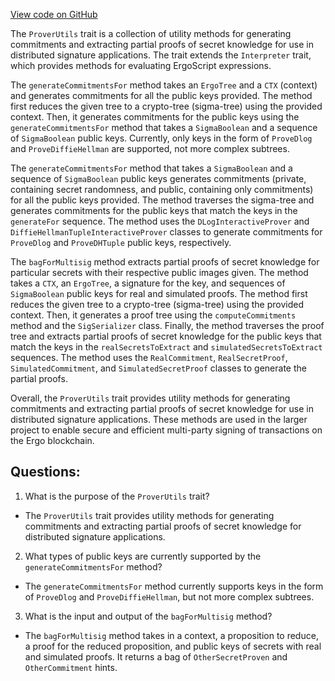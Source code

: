 [View code on GitHub](sigmastate-interpreterhttps://github.com/ScorexFoundation/sigmastate-interpreter/interpreter/shared/src/main/scala/sigmastate/interpreter/ProverUtils.scala)

The `ProverUtils` trait is a collection of utility methods for generating commitments and extracting partial proofs of secret knowledge for use in distributed signature applications. The trait extends the `Interpreter` trait, which provides methods for evaluating ErgoScript expressions.

The `generateCommitmentsFor` method takes an `ErgoTree` and a `CTX` (context) and generates commitments for all the public keys provided. The method first reduces the given tree to a crypto-tree (sigma-tree) using the provided context. Then, it generates commitments for the public keys using the `generateCommitmentsFor` method that takes a `SigmaBoolean` and a sequence of `SigmaBoolean` public keys. Currently, only keys in the form of `ProveDlog` and `ProveDiffieHellman` are supported, not more complex subtrees.

The `generateCommitmentsFor` method that takes a `SigmaBoolean` and a sequence of `SigmaBoolean` public keys generates commitments (private, containing secret randomness, and public, containing only commitments) for all the public keys provided. The method traverses the sigma-tree and generates commitments for the public keys that match the keys in the `generateFor` sequence. The method uses the `DLogInteractiveProver` and `DiffieHellmanTupleInteractiveProver` classes to generate commitments for `ProveDlog` and `ProveDHTuple` public keys, respectively.

The `bagForMultisig` method extracts partial proofs of secret knowledge for particular secrets with their respective public images given. The method takes a `CTX`, an `ErgoTree`, a signature for the key, and sequences of `SigmaBoolean` public keys for real and simulated proofs. The method first reduces the given tree to a crypto-tree (sigma-tree) using the provided context. Then, it generates a proof tree using the `computeCommitments` method and the `SigSerializer` class. Finally, the method traverses the proof tree and extracts partial proofs of secret knowledge for the public keys that match the keys in the `realSecretsToExtract` and `simulatedSecretsToExtract` sequences. The method uses the `RealCommitment`, `RealSecretProof`, `SimulatedCommitment`, and `SimulatedSecretProof` classes to generate the partial proofs.

Overall, the `ProverUtils` trait provides utility methods for generating commitments and extracting partial proofs of secret knowledge for use in distributed signature applications. These methods are used in the larger project to enable secure and efficient multi-party signing of transactions on the Ergo blockchain.
## Questions: 
 1. What is the purpose of the `ProverUtils` trait?
- The `ProverUtils` trait provides utility methods for generating commitments and extracting partial proofs of secret knowledge for distributed signature applications.

2. What types of public keys are currently supported by the `generateCommitmentsFor` method?
- The `generateCommitmentsFor` method currently supports keys in the form of `ProveDlog` and `ProveDiffieHellman`, but not more complex subtrees.

3. What is the input and output of the `bagForMultisig` method?
- The `bagForMultisig` method takes in a context, a proposition to reduce, a proof for the reduced proposition, and public keys of secrets with real and simulated proofs. It returns a bag of `OtherSecretProven` and `OtherCommitment` hints.